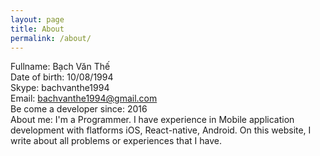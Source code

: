 ```yaml
---
layout: page
title: About
permalink: /about/
---
```


Fullname: Bạch Văn Thế<br/>
Date of birth: 10/08/1994<br/>
Skype: bachvanthe1994<br/>
Email: bachvanthe1994@gmail.com<br/>
Be come a developer since: 2016<br/>
About me: I'm a Programmer. I have experience in Mobile application development with flatforms iOS, React-native, Android. On this website, I write about all problems or experiences that I have.
